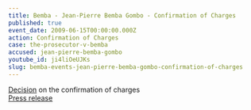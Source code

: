 ```yaml
---
title: Bemba - Jean-Pierre Bemba Gombo - Confirmation of Charges
published: true
event_date: 2009-06-15T00:00:00.000Z
action: Confirmation of Charges
case: the-prosecutor-v-bemba
accused: jean-pierre-bemba-gombo
youtube_id: ji4liOeUJKs
slug: bemba-events-jean-pierre-bemba-gombo-confirmation-of-charges
---
```



[Decision](http://www.icc-cpi.int/iccdocs/doc/doc699541.pdf) on the confirmation of charges
<br>[Press release](https://www.icc-cpi.int/Pages/item.aspx?name=20090615pr421)
